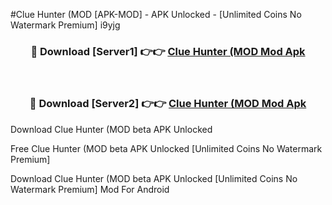#Clue Hunter (MOD [APK-MOD] - APK Unlocked - [Unlimited Coins No Watermark Premium] i9yjg



<div align="center">

<h3>🔴 Download [Server1] 👉👉 <a href="https://momento.my/?title=Clue_Hunter_(MOD">Clue Hunter (MOD Mod Apk</a></h3><br>

<h3>🔴 Download [Server2] 👉👉 <a href="https://momento.my/?title=Clue_Hunter_(MOD">Clue Hunter (MOD Mod Apk</a></h3>
</div>



Download Clue Hunter (MOD beta APK Unlocked

Free Clue Hunter (MOD beta APK Unlocked [Unlimited Coins No Watermark Premium]

Download Clue Hunter (MOD beta APK Unlocked [Unlimited Coins No Watermark Premium] Mod For Android
